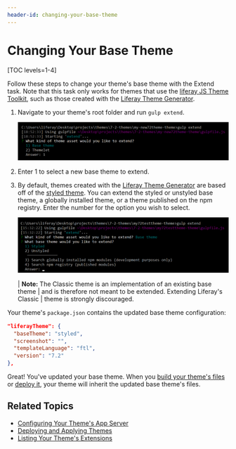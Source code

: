 ```yaml
---
header-id: changing-your-base-theme
---
```


# Changing Your Base Theme

[TOC levels=1-4]

Follow these steps to change your theme's base theme with the Extend task. Note 
that this task only works for themes that use the 
[liferay JS Theme Toolkit](https://github.com/liferay/liferay-themes-sdk/tree/master/packages), 
such as those created with the 
[Liferay Theme Generator](/developer/reference/-/knowledge_base/7-2/installing-the-theme-generator-and-creating-a-theme). 

1.  Navigate to your theme's root folder and run `gulp extend`. 

    ![Figure 1: Run the `gulp extend` task to change your base theme.](../../../../images/theme-ext-changing-base-themes-gulp-extend-base-theme.png)
    
2.  Enter 1 to select a new base theme to extend. 

3.  By default, themes created with the 
    [Liferay Theme Generator](https://github.com/liferay/generator-liferay-theme) 
    are based off of the 
    [styled theme](https://www.npmjs.com/package/liferay-theme-styled). You can 
    extend the styled or unstyled base theme, a globally installed theme, or a 
    theme published on the npm registry. Enter the number for the option you 
    wish to select. 

    ![Figure 2: You can extend the styled or unstyled base theme, a globally installed theme, or a theme published to the npm registry.](../../../../images/theme-ext-changing-base-themes-gulp-extend-base-theme-choice.png)

    | **Note:** The Classic theme is an implementation of an existing base theme 
    | and is therefore not meant to be extended. Extending Liferay's Classic 
    | theme is strongly discouraged.

Your theme's `package.json` contains the updated base theme configuration:

```json
"liferayTheme": {
  "baseTheme": "styled",
  "screenshot": "",
  "templateLanguage": "ftl",
  "version": "7.2"
},
```

Great! You've updated your base theme. When you 
[build your theme's files](/developer/frameworks/-/knowledge_base/7-2/building-your-themes-files) 
or 
[deploy it](/developer/frameworks/-/knowledge_base/7-2/deploying-and-applying-themes), 
your theme will inherit the updated base theme's files. 

## Related Topics

- [Configuring Your Theme's App Server](/developer/frameworks/-/knowledge_base/7-2/configuring-your-themes-app-server)
- [Deploying and Applying Themes](/developer/frameworks/-/knowledge_base/7-2/deploying-and-applying-themes)
- [Listing Your Theme's Extensions](/developer/frameworks/-/knowledge_base/7-2/listing-your-themes-extensions)
